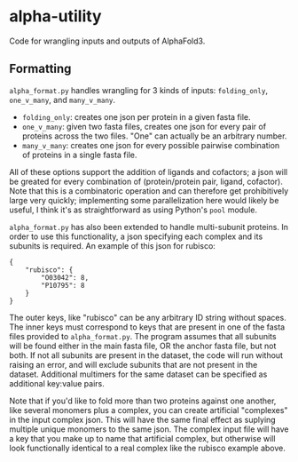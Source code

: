 # alpha-utility
Code for wrangling inputs and outputs of AlphaFold3.

## Formatting
`alpha_format.py` handles wrangling for 3 kinds of inputs: `folding_only`, `one_v_many`, and `many_v_many`.
* `folding_only`: creates one json per protein in a given fasta file.
* `one_v_many`: given two fasta files, creates one json for every pair of proteins across the two files. "One" can actually be an arbitrary number.
*  `many_v_many`: creates one json for every possible pairwise combination of proteins in a single fasta file.

All of these options support the addition of ligands and cofactors; a json will be greated for every combination of (protein/protein pair, ligand, cofactor). Note that this is a combinatoric operation and can therefore get prohibitively large very quickly; implementing some parallelization here would likely be useful, I think it's as straightforward as using Python's `pool` module.

`alpha_format.py` has also been extended to handle multi-subunit proteins. In order to use this functionality, a json specifying each complex and its subunits is required. An example of this json for rubisco:

```
{
    "rubisco": {
        "O03042": 8,
        "P10795": 8
    }
}
```

The outer keys, like "rubisco" can be any arbitrary ID string without spaces. The inner keys must correspond to keys that are present in one of the fasta files provided to `alpha_format.py`. The program assumes that all subunits will be found either in the main fasta file, OR the anchor fasta file, but not both. If not all subunits are present in the dataset, the code will run without raising an error, and will exclude subunits that are not present in the dataset. Additional multimers for the same dataset can be specified as additional key:value pairs.

Note that if you'd like to fold more than two proteins against one another, like several monomers plus a complex, you can create artificial "complexes" in the input complex json. This will have the same final effect as suplying multiple unique monomers to the same json. The complex input file will have a key that you make up to name that artificial complex, but otherwise will look functionally identical to a real complex like the rubisco example above.
